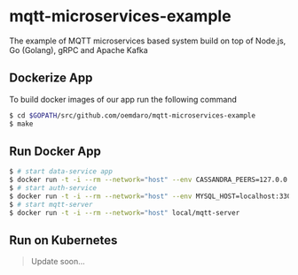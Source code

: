 # mqtt-microservices-example

The example of MQTT microservices based system build on top of Node.js, Go (Golang), gRPC and Apache Kafka

## Dockerize App

To build docker images of our app run the following command

```bash
$ cd $GOPATH/src/github.com/oemdaro/mqtt-microservices-example
$ make
```

## Run Docker App

```bash
$ # start data-service app
$ docker run -t -i --rm --network="host" --env CASSANDRA_PEERS=127.0.0.1,127.0.0.2,127.0.0.3 --env CASSANDRA_KEYSPACE=mqttexample --env KAFKA_PEERS=localhost:9092 --env KAFKA_TOPICS=mqtt.data --env MAX_QUEUE=5 --env MAX_WORKER=3 local/data-service
$ # start auth-service
$ docker run -t -i --rm --network="host" --env MYSQL_HOST=localhost:3306 --env MYSQL_DB=mqtt_example --env MYSQL_USER=mqttuser --env MYSQL_PASSWORD=password --env AES_KEY="a very very very very secret key" local/auth-service
$ # start mqtt-server
$ docker run -t -i --rm --network="host" local/mqtt-server
```

## Run on Kubernetes

> Update soon...
